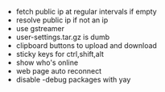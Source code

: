 -   fetch public ip at regular intervals if empty
-   resolve public ip if not an ip
-   use gstreamer
-   user-settings.tar.gz is dumb
-   clipboard buttons to upload and download
-   sticky keys for ctrl,shift,alt
-   show who's online
-   web page auto reconnect
-   disable -debug packages with yay
